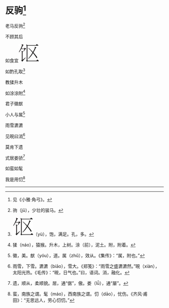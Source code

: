    

# 反驹[^1]

老马反驹[^2]

不顾其后

如食宜![](/木心全集（典藏套装十六册）/images/00105.jpeg)

如酌孔取[^3]

教猱升木

如涂涂附[^4]

君子徽猷

小人与属[^5]

雨雪瀌瀌

见晛曰消[^6]

莫肯下遗

式居娄骄[^7]

如蛮如髦

我是用忉[^8]

* * *

[^1]: 见《小雅·角弓》。
[^2]: 驹（jū），少壮的骏马。
[^3]: ![](/木心全集（典藏套装十六册）/images/00105.jpeg)（yù），饱，满足。孔，多。
[^4]: 猱（náo），猿猴。升木，上树。涂（前），泥土。附，附着。
[^5]: 徽，美。猷（yóu），道。属（zhǔ），效从。《集传》：“属，附也。”
[^6]: 雨雪，下雪。瀌瀌（biāo），雪大。《郑笺》：“雨雪之盛瀌瀌然。”晛（xiàn），太阳光热。《毛传》：“晛，日气也。”曰，语词。消，融化。
[^7]: 遗，顺从，柔顺貌。居，通“倨”，傲。娄（lǚ），通“屡”。
[^8]: 蛮，南族之谓。髦（máo），西南族之谓。忉（dāo），忧伤。《齐风·甫田》：“无思远人，劳心忉忉。”